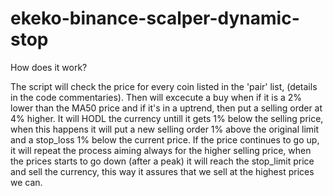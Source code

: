 # ekeko-binance-scalper-dynamic-stop
How does it work?

The script will check the price for every coin listed in the 'pair' list, (details in the code commentaries).
Then will excecute a buy when if it is a 2% lower than the MA50 price and if it's in a uptrend, then put a selling order at 4% higher.
It will HODL the currency untill it gets 1% below the selling price, when this happens it will put a new selling order 1% above the original limit
and a stop_loss 1% below the current price.
If the price continues to go up, it will repeat the process aiming always for the higher selling price, when the prices starts to go down
(after a peak) it will reach the stop_limit price and sell the currency, this way it assures that we sell at the highest prices we can.
